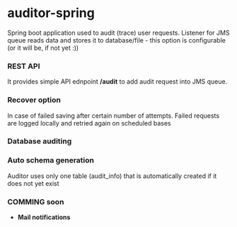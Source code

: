 # auditor-spring

Spring boot application used to audit (trace) user requests. 
Listener for JMS queue reads data and stores it to database/file - this option is configurable (or it will be, if not yet :))

### REST API

It provides simple API ednpoint **/audit** to add audit request into JMS queue.

### Recover option 

In case of failed saving after certain number of attempts. Failed requests are logged locally and retried again on scheduled bases

### Database auditing

### Auto schema generation 

Auditor uses only one table (audit_info) that is automatically created if it does not yet exist

### COMMING soon

- **Mail notifications**
